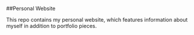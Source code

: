 ##Personal Website

This repo contains my personal website, which features information about myself in addition to portfolio pieces.
